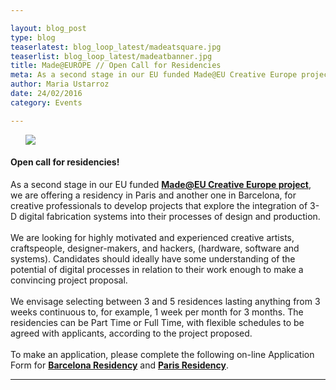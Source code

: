 ```yaml
---

layout: blog_post
type: blog
teaserlatest: blog_loop_latest/madeatsquare.jpg
teaserlist: blog_loop_latest/madeatbanner.jpg
title: Made@EUROPE // Open Call for Residencies
meta: As a second stage in our EU funded Made@EU Creative Europe project, we are offering a residency for creative professionals in Paris and Barcelona.
author: Maria Ustarroz
date: 24/02/2016
category: Events

---
```


<ul><img src= "http://www.fablabbcn.org/img/blog/blog_loop_latest/madeatbanner.jpg" align="middle"> </img></ul>

<h4>Open call for residencies!</h4>

As a second stage in our EU funded **[Made@EU Creative Europe project](https://madeat.eu/)**, we are offering a residency in Paris and another one in Barcelona, for creative professionals to develop projects that explore the integration of 3-D digital fabrication systems into their processes of design and production.<br>
<br>
We are looking for highly motivated and experienced creative artists, craftspeople, designer-makers, and hackers, (hardware, software and systems). Candidates should ideally have some understanding of the potential of digital processes in relation to their work enough to make a convincing project proposal.<br>
<br>
We envisage selecting between 3 and 5 residences lasting anything from 3 weeks continuous to, for example, 1 week per month for 3 months. The residencies can be Part Time or Full Time, with flexible schedules to be agreed with applicants, according to the project proposed. <br>
<br>
To make an application, please complete the following on-line Application Form for **[Barcelona Residency](https://madeat.eu/residency_applications/new?locale=en&venue=barcelona)** and **[Paris Residency](https://madeat.eu/residency_applications/new?locale=en&venue=paris)**. 
<br>


---
